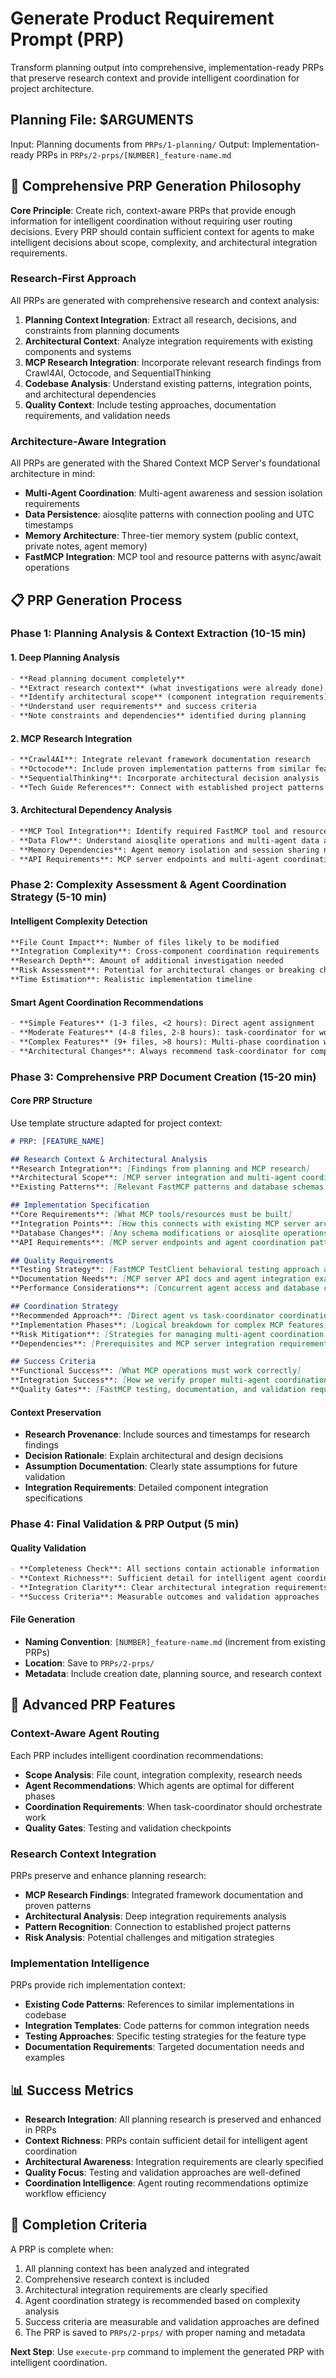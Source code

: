 # Generate Product Requirement Prompt (PRP)

Transform planning output into comprehensive, implementation-ready PRPs that preserve research context and provide intelligent coordination for project architecture.

## Planning File: $ARGUMENTS

Input: Planning documents from `PRPs/1-planning/`
Output: Implementation-ready PRPs in `PRPs/2-prps/[NUMBER]_feature-name.md`

## 🎯 Comprehensive PRP Generation Philosophy

**Core Principle**: Create rich, context-aware PRPs that provide enough information for intelligent coordination without requiring user routing decisions. Every PRP should contain sufficient context for agents to make intelligent decisions about scope, complexity, and architectural integration requirements.

### Research-First Approach

All PRPs are generated with comprehensive research and context analysis:

1. **Planning Context Integration**: Extract all research, decisions, and constraints from planning documents
2. **Architectural Context**: Analyze integration requirements with existing components and systems
3. **MCP Research Integration**: Incorporate relevant research findings from Crawl4AI, Octocode, and SequentialThinking
4. **Codebase Analysis**: Understand existing patterns, integration points, and architectural dependencies
5. **Quality Context**: Include testing approaches, documentation requirements, and validation needs

### Architecture-Aware Integration

All PRPs are generated with the Shared Context MCP Server's foundational architecture in mind:
- **Multi-Agent Coordination**: Multi-agent awareness and session isolation requirements
- **Data Persistence**: aiosqlite patterns with connection pooling and UTC timestamps
- **Memory Architecture**: Three-tier memory system (public context, private notes, agent memory)
- **FastMCP Integration**: MCP tool and resource patterns with async/await operations

## 📋 PRP Generation Process

### Phase 1: Planning Analysis & Context Extraction (10-15 min)

#### 1. Deep Planning Analysis
```markdown
- **Read planning document completely**
- **Extract research context** (what investigations were already done)
- **Identify architectural scope** (component integration requirements)
- **Understand user requirements** and success criteria
- **Note constraints and dependencies** identified during planning
```

#### 2. MCP Research Integration
```markdown
- **Crawl4AI**: Integrate relevant framework documentation research
- **Octocode**: Include proven implementation patterns from similar features
- **SequentialThinking**: Incorporate architectural decision analysis
- **Tech Guide References**: Connect with established project patterns
```

#### 3. Architectural Dependency Analysis
```markdown
- **MCP Tool Integration**: Identify required FastMCP tool and resource patterns
- **Data Flow**: Understand aiosqlite operations and multi-agent data access
- **Memory Dependencies**: Agent memory isolation and session sharing needs
- **API Requirements**: MCP server endpoints and multi-agent coordination patterns
```

### Phase 2: Complexity Assessment & Agent Coordination Strategy (5-10 min)

#### Intelligent Complexity Detection
```markdown
**File Count Impact**: Number of files likely to be modified
**Integration Complexity**: Cross-component coordination requirements
**Research Depth**: Amount of additional investigation needed
**Risk Assessment**: Potential for architectural changes or breaking changes
**Time Estimation**: Realistic implementation timeline
```

#### Smart Agent Coordination Recommendations
```markdown
- **Simple Features** (1-3 files, <2 hours): Direct agent assignment
- **Moderate Features** (4-8 files, 2-8 hours): task-coordinator for workflow management
- **Complex Features** (9+ files, >8 hours): Multi-phase coordination with checkpoints
- **Architectural Changes**: Always recommend task-coordinator for complex coordination
```

### Phase 3: Comprehensive PRP Document Creation (15-20 min)

#### Core PRP Structure
Use template structure adapted for project context:

```markdown
# PRP: [FEATURE_NAME]

## Research Context & Architectural Analysis
**Research Integration**: [Findings from planning and MCP research]
**Architectural Scope**: [MCP server integration and multi-agent coordination requirements]
**Existing Patterns**: [Relevant FastMCP patterns and database schemas to leverage]

## Implementation Specification
**Core Requirements**: [What MCP tools/resources must be built]
**Integration Points**: [How this connects with existing MCP server architecture]
**Database Changes**: [Any schema modifications or aiosqlite operations needed]
**API Requirements**: [MCP server endpoints and agent coordination patterns]

## Quality Requirements
**Testing Strategy**: [FastMCP TestClient behavioral testing approach and multi-agent coverage]
**Documentation Needs**: [MCP server API docs and agent integration examples]
**Performance Considerations**: [Concurrent agent access and database connection pooling]

## Coordination Strategy
**Recommended Approach**: [Direct agent vs task-coordinator coordination]
**Implementation Phases**: [Logical breakdown for complex MCP features]
**Risk Mitigation**: [Strategies for managing multi-agent coordination risks]
**Dependencies**: [Prerequisites and MCP server integration requirements]

## Success Criteria
**Functional Success**: [What MCP operations must work correctly]
**Integration Success**: [How we verify proper multi-agent coordination]
**Quality Gates**: [FastMCP testing, documentation, and validation requirements]
```

#### Context Preservation
- **Research Provenance**: Include sources and timestamps for research findings
- **Decision Rationale**: Explain architectural and design decisions
- **Assumption Documentation**: Clearly state assumptions for future validation
- **Integration Requirements**: Detailed component integration specifications

### Phase 4: Final Validation & PRP Output (5 min)

#### Quality Validation
```markdown
- **Completeness Check**: All sections contain actionable information
- **Context Richness**: Sufficient detail for intelligent agent coordination
- **Integration Clarity**: Clear architectural integration requirements
- **Success Criteria**: Measurable outcomes and validation approaches
```

#### File Generation
- **Naming Convention**: `[NUMBER]_feature-name.md` (increment from existing PRPs)
- **Location**: Save to `PRPs/2-prps/`
- **Metadata**: Include creation date, planning source, and research context

## 🔧 Advanced PRP Features

### Context-Aware Agent Routing
Each PRP includes intelligent coordination recommendations:
- **Scope Analysis**: File count, integration complexity, research needs
- **Agent Recommendations**: Which agents are optimal for different phases
- **Coordination Requirements**: When task-coordinator should orchestrate work
- **Quality Gates**: Testing and validation checkpoints

### Research Context Integration
PRPs preserve and enhance planning research:
- **MCP Research Findings**: Integrated framework documentation and proven patterns
- **Architectural Analysis**: Deep integration requirements analysis
- **Pattern Recognition**: Connection to established project patterns
- **Risk Analysis**: Potential challenges and mitigation strategies

### Implementation Intelligence
PRPs provide rich implementation context:
- **Existing Code Patterns**: References to similar implementations in codebase
- **Integration Templates**: Code patterns for common integration needs
- **Testing Approaches**: Specific testing strategies for the feature type
- **Documentation Requirements**: Targeted documentation needs and examples

## 📊 Success Metrics

- **Research Integration**: All planning research is preserved and enhanced in PRPs
- **Context Richness**: PRPs contain sufficient detail for intelligent agent coordination
- **Architectural Awareness**: Integration requirements are clearly specified
- **Quality Focus**: Testing and validation approaches are well-defined
- **Coordination Intelligence**: Agent routing recommendations optimize workflow efficiency

## 🎯 Completion Criteria

A PRP is complete when:
1. All planning context has been analyzed and integrated
2. Comprehensive research context is included
3. Architectural integration requirements are clearly specified
4. Agent coordination strategy is recommended based on complexity analysis
5. Success criteria are measurable and validation approaches are defined
6. The PRP is saved to `PRPs/2-prps/` with proper naming and metadata

**Next Step**: Use `execute-prp` command to implement the generated PRP with intelligent coordination.
